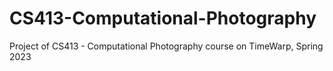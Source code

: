 # CS413-Computational-Photography
Project of CS413 - Computational Photography course on TimeWarp, Spring 2023

